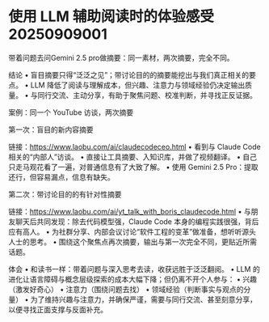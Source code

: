 # 使用 LLM 辅助阅读时的体验感受  20250909001

带着问题去问Gemini 2.5 pro做摘要：同一素材，两次摘要，完全不同。


结论
	•	盲目摘要只得“泛泛之见”；带讨论目的的摘要能挖出与我们真正相关的要点。
	•	LLM 降低了阅读与理解成本，但兴趣、注意力与领域经验仍决定输出质量。
	•	与同行交流、主动分享，有助于聚焦问题、校准判断，并寻找正反证据。

案例：同一个 YouTube 访谈，两次摘要

第一次：盲目的新内容摘要

链接：https://www.laobu.com/ai/claudecodeceo.html
	•	看到与 Claude Code 相关的“内部人”访谈。
	•	直接让工具摘要、入知识库，并做了视频翻译。
	•	自己只走马观花看了一遍，对普通信息有了大致了解。
	•	使用 Gemini 2.5 Pro：提取还行，但容易漏点，信息有缺失。

第二次：带讨论目的的有针对性摘要

链接：https://www.laobu.com/ai/yt_talk_with_boris_claudecode.html
	•	与朋友聊天后共同发现：除去代码模型强，Claude Code 本身的编程实践很强，背后应有高人。
	•	为社群分享、内部会议讨论“软件工程的变革”做准备，想听听源头人士的思考。
	•	围绕这个聚焦点再次摘要，输出与第一次完全不同，更贴近所需话题。

体会
	•	和读书一样：带着问题与深入思考去读，收获远胜于泛泛翻阅。
	•	LLM 的进化让语言障碍与概念层级探索的成本大幅下降；但仍离不开个人参与：
	•	兴趣（激发好奇心）
	•	注意力（围绕问题去找）
	•	领域经验（判断事实与观点的分量）
	•	为了维持兴趣与注意力，并确保严谨，需要与同行交流、甚至刻意分享，以便寻找正面支撑与反面补充。